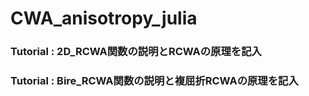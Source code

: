# CWA_anisotropy_julia

### Tutorial : 2D_RCWA関数の説明とRCWAの原理を記入

### Tutorial : Bire_RCWA関数の説明と複屈折RCWAの原理を記入
